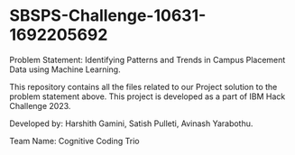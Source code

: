 # SBSPS-Challenge-10631-1692205692
Problem Statement: Identifying Patterns and Trends in Campus Placement Data using Machine Learning.

This repository contains all the files related to our Project solution to the problem statement above. This project is developed as a part of IBM Hack Challenge 2023.


Developed by: Harshith Gamini, Satish Pulleti, Avinash Yarabothu.

Team Name: Cognitive Coding Trio
